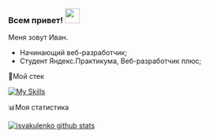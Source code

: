 ### Всем привет! <img src="https://raw.githubusercontent.com/MartinHeinz/MartinHeinz/master/wave.gif" width="30px">

Меня зовут Иван.

 - Начинающий веб-разработчик;
 - Студент Яндекс.Практикума, Веб-разработчик плюс;
 
:toolbox:Мой стек 

[![My Skills](https://skillicons.dev/icons?i=html,css,js,react,redux,ts)](https://skillicons.dev)

:bar_chart:Моя статистика 

[![isvakulenko github stats](https://github-readme-stats.vercel.app/api?username=isvakulenko&show_icons=true&theme=cobalt)](https://github.com/isvakulenko?tab=repositories)
<!--
**isvakulenko/isvakulenko** is a ✨ _special_ ✨ repository because its `README.md` (this file) appears on your GitHub profile.

Here are some ideas to get you started:

- 🔭 I’m currently working on ...
- 🌱 I’m currently learning ...
- 👯 I’m looking to collaborate on ...
- 🤔 I’m looking for help with ...
- 💬 Ask me about ...
- 📫 How to reach me: ...
- 😄 Pronouns: ...
- ⚡ Fun fact: ...
-->
